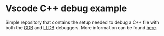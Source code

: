 # Vscode C++ debug example

Simple repository that contains the setup needed to debug a C++ file with both the [GDB](https://www.gnu.org/software/gdb/)
and [LLDB](https://lldb.llvm.org/) debuggers. More information can be found
[here](https://github.com/microsoft/vscode-cpptools/issues/5415).
